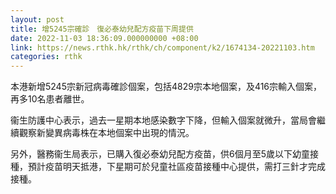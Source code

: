 ```yaml
---
layout: post
title: 增5245宗確診　復必泰幼兒配方疫苗下周提供
date: 2022-11-03 18:36:09.000000000 +08:00
link: https://news.rthk.hk/rthk/ch/component/k2/1674134-20221103.htm
categories: rthk
---
```


本港新增5245宗新冠病毒確診個案，包括4829宗本地個案，及416宗輸入個案，再多10名患者離世。

衞生防護中心表示，過去一星期本地感染數字下降，但輸入個案就微升，當局會繼續觀察新變異病毒株在本地個案中出現的情況。

另外，醫務衞生局表示，已購入復必泰幼兒配方疫苗，供6個月至5歲以下幼童接種，預計疫苗明天抵港，下星期可於兒童社區疫苗接種中心提供，需打三針才完成接種。
